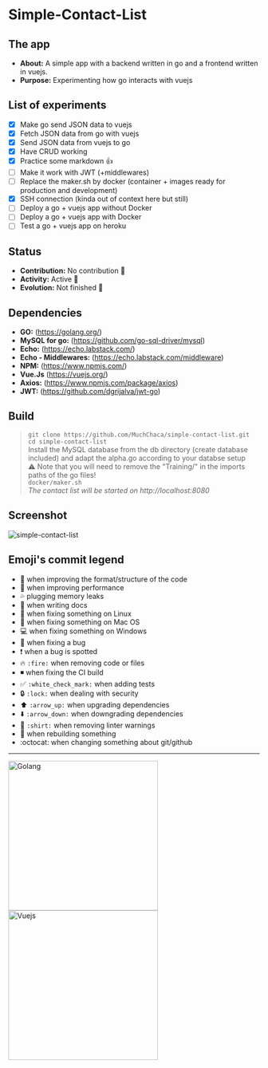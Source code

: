 # Simple-Contact-List
## The app
* **About:** A simple app with a backend written in go and a frontend written in vuejs.
* **Purpose:** Experimenting how go interacts with vuejs

## List of experiments
- [x] Make go send JSON data to vuejs
- [x] Fetch JSON data from go with vuejs
- [x] Send JSON data from vuejs to go
- [x] Have CRUD working
- [x] Practice some markdown :+1:
- [ ] Make it work with JWT (+middlewares)
- [ ] Replace the maker.sh by docker (container + images ready for production and development)
- [x] SSH connection (kinda out of context here but still)
- [ ] Deploy a go + vuejs app without Docker
- [ ] Deploy a go + vuejs app with Docker
- [ ] Test a go + vuejs app on heroku  

## Status
* **Contribution:** No contribution :no_entry_sign:  
* **Activity:** Active :large_blue_circle:  
* **Evolution:** Not finished :construction:  

## Dependencies
* **GO:** (https://golang.org/)
* **MySQL for go:** (https://github.com/go-sql-driver/mysql)
* **Echo:** (https://echo.labstack.com/)
* **Echo - Middlewares:** (https://echo.labstack.com/middleware)
* **NPM:** (https://www.npmjs.com/)
* **Vue.Js** (https://vuejs.org/)
* **Axios:** (https://www.npmjs.com/package/axios)
* **JWT:** (https://github.com/dgrijalva/jwt-go)

## Build
> ``git clone https://github.com/MuchChaca/simple-contact-list.git``  
> ``cd simple-contact-list``  
> Install the MySQL database from the db directory (create database included) and adapt the alpha.go according to your databse setup  
:warning: Note that you will need to remove the "Training/" in the imports paths of the go files!  
> ``docker/maker.sh``  
> *The contact list will be started on http://localhost:8080*  

## Screenshot
![simple-contact-list](https://image.ibb.co/cbnhNb/simple_contact_list_screen.png)  

## Emoji's commit legend
* :art: when improving the format/structure of the code
* :rocket: when improving performance
* :sweat_drops: plugging memory leaks
* :memo: when writing docs
* :penguin: when fixing something on Linux
* :apple: when fixing something on Mac OS
* :computer: when fixing something on Windows
* :name_badge: when fixing a bug
* :exclamation: when a bug is spotted
* :fire: `:fire:` when removing code or files
* :black_medium_small_square: when fixing the CI build
* :white_check_mark: `:white_check_mark:` when adding tests
* :lock: `:lock:` when dealing with security
* :arrow_up: `:arrow_up:` when upgrading dependencies
* :arrow_down: `:arrow_down:` when downgrading dependencies
* :shirt: `:shirt:` when removing linter warnings
* :construction: when rebuilding something
* :octocat: when changing something about git/github


-----------------------------

<img src="https://upload.wikimedia.org/wikipedia/commons/4/44/Gophercolor.jpg" alt="Golang" width="300px"/><img src="https://upload.wikimedia.org/wikipedia/commons/thumb/5/53/Vue.js_Logo.svg/1000px-Vue.js_Logo.svg.png" alt="Vuejs" width="300px"/>
